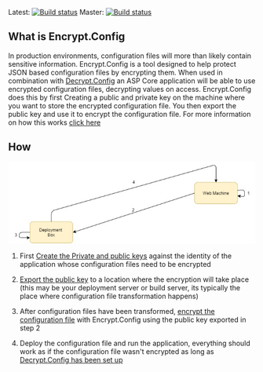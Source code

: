 Latest: [![Build status](https://ci.appveyor.com/api/projects/status/gfh5l8uq94ws732x?svg=true)](https://ci.appveyor.com/project/jordan-Anderson/encrypt-config) Master: [![Build status](https://ci.appveyor.com/api/projects/status/gfh5l8uq94ws732x/branch/master?svg=true)](https://github.com/Supercide/Encrypt.Config/tree/master)

## What is Encrypt.Config

In production environments, configuration files will more than likely contain sensitive information. Encrypt.Config is a tool designed to help protect JSON based configuration files by encrypting them. When used in combination with [Decrypt.Config](#TODO) an ASP Core application will be able to use encrypted configuration files, decrypting values on access. Encrypt.Config does this by first Creating a public and private key on the machine where you want to store the encrypted configuration file. You then export the public key and use it to encrypt the configuration file. For more information on how this works [click here](#TODO)

## How

![Diagram of how it works](./Diagram-How.jpg)

1. First [Create the Private and public keys](#TODO) against the identity of the application whose configuration files need to be encrypted

2. [Export the public key](#TODO) to a location where the encryption will take place (this may be your deployment server or build server, its typically the place where configuration file transformation happens)

3. After configuration files have been transformed, [encrypt the configuration file](#TODO) with Encrypt.Config using the public key exported in step 2

4. Deploy the configuration file and run the application, everything should work as if the configuration file wasn't encrypted as long as [Decrypt.Config has been set up](#TODO)